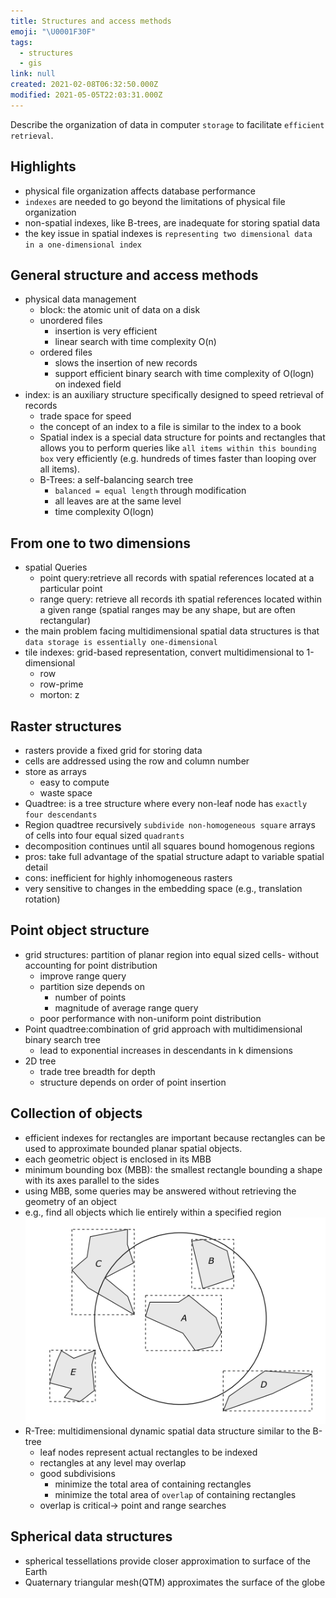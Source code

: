 ```yaml
---
title: Structures and access methods
emoji: "\U0001F30F"
tags:
  - structures
  - gis
link: null
created: 2021-02-08T06:32:50.000Z
modified: 2021-05-05T22:03:31.000Z
---
```


Describe the organization of data in computer `storage` to facilitate `efficient retrieval`.

## Highlights

- physical file organization affects database performance
- `indexes` are needed to go beyond the limitations of physical file organization
- non-spatial indexes, like B-trees, are inadequate for storing spatial data
- the key issue in spatial indexes is `representing two dimensional data in a one-dimensional index`

## General structure and access methods

- physical data management
  - block: the atomic unit of data on a disk
  - unordered files
    - insertion is very efficient
    - linear search with time complexity O(n)
  - ordered files
    - slows the insertion of new records
    - support efficient binary search with time complexity of O(logn) on indexed field
- index: is an auxiliary structure specifically designed to speed retrieval of records
  - trade space for speed
  - the concept of an index to a file is similar to the index to a book
  - Spatial index is a special data structure for points and rectangles that allows you to perform queries like `all items within this bounding box` very efficiently (e.g. hundreds of times faster than looping over all items).
  - B-Trees: a self-balancing search tree
    - `balanced = equal length` through modification
    - all leaves are at the same level
    - time complexity O(logn)

## From one to two dimensions

- spatial Queries
  - point query:retrieve all records with spatial references located at a particular point
  - range query: retrieve all records ith spatial references located within a given range (spatial ranges may be any shape, but are often rectangular)
- the main problem facing multidimensional spatial data structures is that `data storage is essentially one-dimensional`
- tile indexes: grid-based representation, convert multidimensional to 1-dimensional
  - row
  - row-prime
  - morton: z

## Raster structures

- rasters provide a fixed grid for storing data
- cells are addressed using the row and column number
- store as arrays
  - easy to compute
  - waste space
- Quadtree: is a tree structure where every non-leaf node has `exactly four descendants`
- Region quadtree recursively `subdivide non-homogeneous square` arrays of cells into four equal sized `quadrants`
- decomposition continues until all squares bound homogenous regions
- pros: take full advantage of the spatial structure adapt to variable spatial detail
- cons: inefficient for highly inhomogeneous rasters
- very sensitive to changes in the embedding space (e.g., translation rotation)

## Point object structure

- grid structures: partition of planar region into equal sized cells- without accounting for point distribution
  - improve range query
  - partition size depends on
    - number of points
    - magnitude of average range query
  - poor performance with non-uniform point distribution
- Point quadtree:combination of grid approach with multidimensional binary search tree
  - lead to exponential increases in descendants in k dimensions
- 2D tree
  - trade tree breadth for depth
  - structure depends on order of point insertion

## Collection of objects

- efficient indexes for rectangles are important because rectangles can be used to approximate bounded planar spatial objects.
- each geometric object is enclosed in its MBB
- minimum bounding box (MBB): the smallest rectangle bounding a shape with its axes parallel to the sides
- using MBB, some queries may be answered without retrieving the geometry of an object
- e.g., find all objects which lie entirely within a specified region
  ![](images/using%20minimum%20bouding%20boxes%20for%20a%20range%20query.png)
- R-Tree: multidimensional dynamic spatial data structure similar to the B-tree
  - leaf nodes represent actual rectangles to be indexed
  - rectangles at any level may overlap
  - good subdivisions
    - minimize the total area of containing rectangles
    - minimize the total area of `overlap` of containing rectangles
  - overlap is critical-> point and range searches

## Spherical data structures

- spherical tessellations provide closer approximation to surface of the Earth
- Quaternary triangular mesh(QTM) approximates the surface of the globe
